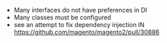 
- Many interfaces do not have preferences in DI
- Many classes must be configured
- see an attempt to fix dependency injection IN https://github.com/magento/magento2/pull/30886